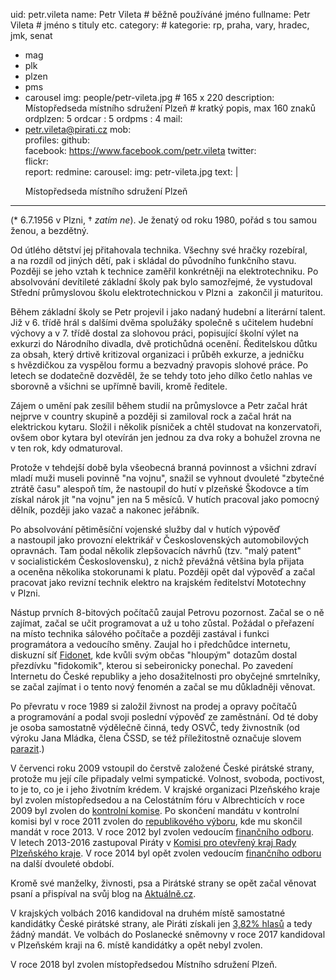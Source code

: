 uid: petr.vileta
name:     Petr Vileta  	# běžně používáné jméno
fullname: Petr Vileta  	# jméno s tituly etc.
category:                 	# kategorie: rp, praha, vary, hradec, jmk, senat
- mag
- plk
- plzen
- pms
- carousel
img: people/petr-vileta.jpg   # 165 x 220
description: Místopředseda místního sdružení Plzeň            	# kratký popis, max 160 znaků
ordplzen: 5
ordcar : 5
ordpms : 4
mail:
- petr.vileta@pirati.cz
mob:			  
profiles:
  github:                 
  facebook: 		  https://www.facebook.com/petr.vileta
  twitter: 		  
  flickr:     		  
report: 
redmine: 
carousel:
  img: petr-vileta.jpg
  text: |
    <p>Místopředseda místního sdružení Plzeň </p>
---
(* 6.7.1956 v Plzni, † *zatím ne*). Je ženatý od roku 1980, pořád s tou samou ženou, a bezdětný.

Od útlého dětství jej přitahovala technika. Všechny své hračky rozebíral, a&nbsp;na rozdíl od jiných dětí, pak i&nbsp;skládal
do původního funkčního stavu. Později se jeho vztah k&nbsp;technice zaměřil konkrétněji na elektrotechniku. Po absolvování 
devítileté základní školy pak bylo samozřejmé, že vystudoval Střední průmyslovou školu elektrotechnickou v&nbsp;Plzni a&nbsp;
zakončil ji maturitou.

Během základní školy se Petr projevil i jako nadaný hudební a literární talent. Již v&nbsp;6.&nbsp;třídě hrál s&nbsp;dalšími 
dvěma spolužáky společně s&nbsp;učitelem hudební výchovy a&nbsp;v&nbsp;7.&nbsp;třídě dostal za slohovou práci, popisující 
školní výlet na exkurzi do Národního divadla, dvě protichůdná ocenění. Ředitelskou důtku za obsah, který drtivě kritizoval 
organizaci i&nbsp;průběh exkurze, a&nbsp;jedničku s&nbsp;hvězdičkou za vyspělou formu a&nbsp;bezvadný pravopis slohové práce. 
Po letech se dodatečně dozvěděl, že se tehdy toto jeho dílko četlo nahlas ve sborovně a&nbsp;všichni se upřímně bavili, 
kromě ředitele.

Zájem o&nbsp;umění pak zesílil během studií na průmyslovce a&nbsp;Petr začal hrát nejprve v&nbsp;country skupině 
a&nbsp;později si zamiloval rock a&nbsp;začal hrát na elektrickou kytaru. Složil i&nbsp;několik písniček a&nbsp;chtěl 
studovat na konzervatoři, ovšem obor kytara byl otevírán jen jednou za dva roky a&nbsp;bohužel zrovna ne v&nbsp;ten rok, kdy 
odmaturoval.

Protože v tehdejší době byla všeobecná branná povinnost a&nbsp;všichni zdraví mladí muži museli povinně "na vojnu", snažil 
se vyhnout dvouleté "zbytečné ztrátě času" alespoň tím, že nastoupil do hutí v&nbsp;plzeňské Škodovce a&nbsp;tím získal nárok 
jít "na vojnu" jen na 5&nbsp;měsíců. V&nbsp;hutích pracoval jako pomocný dělník, později jako vazač a&nbsp;nakonec jeřábník.

Po absolvování pětiměsíční vojenské služby dal v&nbsp;hutích výpověď a&nbsp;nastoupil jako provozní elektrikář 
v&nbsp;Československých automobilových opravnách. Tam podal několik zlepšovacích návrhů (tzv. "malý patent" 
v&nbsp;socialistickém Československu), z&nbsp;nichž převážná většina byla přijata a&nbsp;oceněna několika stokorunami 
k&nbsp;platu. Později opět dal výpověď a&nbsp;začal pracovat jako revizní technik elektro na krajském ředitelství Mototechny 
v&nbsp;Plzni.

Nástup prvních <nobr>8-bitových</nobr> počítačů zaujal Petrovu pozornost. Začal se o&nbsp;ně zajímat, začal se učit 
programovat a&nbsp;už u&nbsp;toho zůstal. Požádal o&nbsp;přeřazení na místo technika sálového počítače a&nbsp;později 
zastával i&nbsp;funkci programátora a&nbsp;vedoucího směny. Zaujal ho i&nbsp;předchůdce internetu, diskuzní síť 
[Fidonet](http://cs.wikipedia.org/wiki/Fidonet), kde kvůli svým občas "hloupým" dotazům dostal přezdívku "fidokomik", kterou 
si sebeironicky ponechal. Po zavedení Internetu do České republiky a&nbsp;jeho dosažitelnosti pro obyčejné smrtelníky, se 
začal zajímat i&nbsp;o&nbsp;tento nový fenomén a&nbsp;začal se mu důkladněji věnovat.

Po převratu v&nbsp;roce 1989 si založil živnost na prodej a&nbsp;opravy počítačů a&nbsp;programování a&nbsp;podal svoji 
poslední výpověď ze zaměstnání. Od té doby je osoba samostatně výdělečně činná, tedy OSVČ, tedy živnostník (od výroku Jana 
Mládka, člena ČSSD, se též příležitostně označuje slovem [parazit](http://zpravy.idnes.cz/cssd-predstavila-sve-danove-plany-po-volbach-f3z-/domaci.aspx?c=A130316_130536_domaci_kop).)

V červenci roku 2009 vstoupil do čerstvě založené České pirátské strany, protože mu její cíle připadaly velmi sympatické. 
Volnost, svoboda, poctivost, to je to, co je i&nbsp;jeho životním krédem. V krajské organizaci Plzeňského kraje byl zvolen 
místopředsedou a&nbsp;na Celostátním fóru v Albrechticích v roce 2009 byl zvolen do [kontrolní komise](https://wiki.pirati.cz/kk/start). 
Po skončení mandátu v&nbsp;kontrolní komisi byl v&nbsp;roce 2011 zvolen do [republikového výboru](https://wiki.pirati.cz/rv/start), 
kde mu skončil mandát v&nbsp;roce 2013. V&nbsp;roce 2012 byl zvolen vedoucím [finančního odboru](https://wiki.pirati.cz/fo/start). V&nbsp;letech 2013-2016 
zastupoval Piráty v&nbsp;[Komisi pro otevřený kraj Rady Plzeňského kraje](http://www.plzensky-kraj.cz/cs/kategorie/komise-pro-otevreny-kraj-rpk?sekce=all). 
V&nbsp;roce 2014 byl opět zvolen vedoucím [finančního odboru](https://wiki.pirati.cz/fo/start) na další dvouleté období. 

Kromě své manželky, živnosti, psa a&nbsp;Pirátské strany se opět začal věnovat psaní a&nbsp;přispíval na svůj blog na [Aktuálně.cz](http://blog.aktualne.centrum.cz/blogy/petr-vileta.php).

V&nbsp;krajských volbách 2016 kandidoval na druhém místě samostatné kandidátky České pirátské strany, ale Piráti získali 
jen [3,82% hlasů](http://volby.cz/pls/kz2016/kz311?xjazyk=CZ&xdatum=20161007&xkraj=3) a&nbsp;tedy žádný mandát. Ve volbách do 
Poslanecké sněmovny v&nbsp;roce 2017 kandidoval v&nbsp;Plzeňském kraji na 6.&nbsp;místě kandidátky a&nbsp;opět nebyl zvolen.

V&nbsp;roce 2018 byl zvolen místopředsedou Místního sdružení Plzeň.
